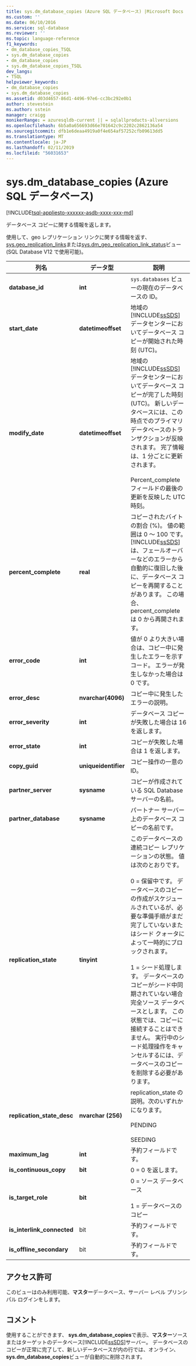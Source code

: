 ```yaml
---
title: sys.dm_database_copies (Azure SQL データベース) |Microsoft Docs
ms.custom: ''
ms.date: 06/10/2016
ms.service: sql-database
ms.reviewer: ''
ms.topic: language-reference
f1_keywords:
- dm_database_copies_TSQL
- sys.dm_database_copies
- dm_database_copies
- sys.dm_database_copies_TSQL
dev_langs:
- TSQL
helpviewer_keywords:
- dm_database_copies
- sys.dm_database_copies
ms.assetid: d03d4657-86d1-4496-97e6-cc3bc292e0b1
author: stevestein
ms.author: sstein
manager: craigg
monikerRange: = azuresqldb-current || = sqlallproducts-allversions
ms.openlocfilehash: 6b5a0a656693d66e701642c9c2202c2862136a54
ms.sourcegitcommit: dfb1e6deaa4919a0f4e654af57252cfb09613dd5
ms.translationtype: MT
ms.contentlocale: ja-JP
ms.lasthandoff: 02/11/2019
ms.locfileid: "56031653"
---
```

# <a name="sysdmdatabasecopies-azure-sql-database"></a>sys.dm_database_copies (Azure SQL データベース)
[!INCLUDE[tsql-appliesto-xxxxxx-asdb-xxxx-xxx-md](../../includes/tsql-appliesto-xxxxxx-asdb-xxxx-xxx-md.md)]

  データベース コピーに関する情報を返します。  
  
使用して、geo レプリケーション リンクに関する情報を返す、 [sys.geo_replication_links](../../relational-databases/system-dynamic-management-views/sys-geo-replication-links-azure-sql-database.md)または[sys.dm_geo_replication_link_status](../../relational-databases/system-dynamic-management-views/sys-dm-geo-replication-link-status-azure-sql-database.md)ビュー (SQL Database V12 で使用可能)。
  
  
|列名|データ型|説明|  
|-----------------|---------------|-----------------|  
|**database_id**|**int**|`sys.databases` ビューの現在のデータベースの ID。|  
|**start_date**|**datetimeoffset**|地域の [!INCLUDE[ssSDS](../../includes/sssds-md.md)] データセンターにおいてデータベース コピーが開始された時刻 (UTC)。|  
|**modify_date**|**datetimeoffset**|地域の [!INCLUDE[ssSDS](../../includes/sssds-md.md)] データセンターにおいてデータベース コピーが完了した時刻 (UTC)。 新しいデータベースには、この時点でのプライマリ データベースのトランザクションが反映されます。 完了情報は、1 分ごとに更新されます。<br /><br />Percent_complete フィールドの最後の更新を反映した UTC 時刻。|  
|**percent_complete**|**real**|コピーされたバイトの割合 (%)。 値の範囲は 0 ～ 100 です。 [!INCLUDE[ssSDS](../../includes/sssds-md.md)] は、フェールオーバーなどのエラーから自動的に復旧した後に、データベース コピーを再開することがあります。 この場合、percent_complete は 0 から再開されます。|  
|**error_code**|**int**|値が 0 より大きい場合は、コピー中に発生したエラーを示すコード。 エラーが発生しなかった場合は 0 です。|  
|**error_desc**|**nvarchar(4096)**|コピー中に発生したエラーの説明。|  
|**error_severity**|**int**|データベース コピーが失敗した場合は 16 を返します。|  
|**error_state**|**int**|コピーが失敗した場合は 1 を返します。|  
|**copy_guid**|**uniqueidentifier**|コピー操作の一意の ID。|  
|**partner_server**|**sysname**|コピーが作成されている SQL Database サーバーの名前。|  
|**partner_database**|**sysname**|パートナー サーバー上のデータベース コピーの名前です。|  
|**replication_state**|**tinyint**|このデータベースの連続コピー レプリケーションの状態。 値は次のとおりです。<br /><br /> 0 = 保留中です。 データベースのコピーの作成がスケジュールされているが、必要な準備手順がまだ完了していないまたはシード クォータによって一時的にブロックされます。<br /><br /> 1 = シード処理します。 データベースのコピーがシード中同期されていない場合完全ソース データベースとします。 この状態では、コピーに接続することはできません。 実行中のシード処理操作をキャンセルするには、データベースのコピーを削除する必要があります。|  
|**replication_state_desc**|**nvarchar (256)**|replication_state の説明。次のいずれかになります。<br /><br /> PENDING<br /><br /> SEEDING<br />|  
|**maximum_lag**|**int**|予約フィールドです。|  
|**is_continuous_copy**|**bit**|0 = 0 を返します。|  
|**is_target_role**|**bit**|0 = ソース データベース<br /><br /> 1 = データベースのコピー|  
|**is_interlink_connected**|bit|予約フィールドです。|  
|**is_offline_secondary**|bit|予約フィールドです。|  
  
## <a name="permissions"></a>アクセス許可  
 このビューはのみ利用可能、**マスター**データベース、サーバー レベル プリンシパル ログインをします。  
  
## <a name="remarks"></a>コメント  
 使用することができます、 **sys.dm_database_copies**で表示、**マスター**ソースまたはターゲットのデータベース[!INCLUDE[ssSDS](../../includes/sssds-md.md)]サーバー。 データベースのコピーが正常に完了して、新しいデータベースが内の行では、オンライン、 **sys.dm_database_copies**ビューが自動的に削除されます。  
  
  
